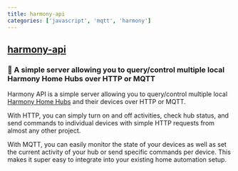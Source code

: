 ```yaml
---
title: harmony-api
categories: ['javascript', 'mqtt', 'harmony']
---
```

## [harmony-api](https://github.com/maddox/harmony-api)

### 🗼 A simple server allowing you to query/control multiple local Harmony Home Hubs over HTTP or MQTT


Harmony API is a simple server allowing you to query/control multiple local [Harmony
Home Hubs](http://myharmony.com/products/detail/home-hub/) and their devices
over HTTP or MQTT.

With HTTP, you can simply turn on and off activities, check hub status, and send
commands to individual devices with simple HTTP requests from almost any other
project.

With MQTT, you can easily monitor the state of your devices as well as set
the current activity of your hub or send specific commands per device. This
makes it super easy to integrate into your existing home automation setup.

